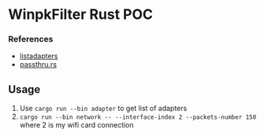 # WinpkFilter Rust POC

### References 

- [listadapters](https://github.com/firezone/ndisapi/blob/main/examples/listadapters.rs)
- [passthru.rs](https://github.com/firezone/ndisapi/blob/main/examples/passthru.rs)

## Usage

1. Use `cargo run --bin adapter` to get list of adapters
2. `cargo run --bin network -- --interface-index 2 --packets-number 150` where 2 is my wifi card connection
